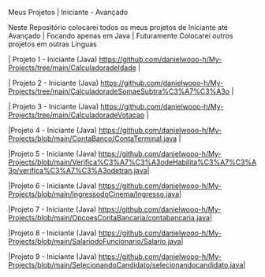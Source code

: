 
Meus Projetos | Iniciante - Avançado

Neste Repositório colocarei todos os meus projetos de Iniciante até Avançado |
Focando apenas em Java | Futuramente Colocarei outros projetos em outras Línguas

| Projeto 1 - Iniciante (Java)
https://github.com/danielwooo-h/My-Projects/tree/main/CalculadoradeIdade |

| Projeto 2 - Iniciante (Java)
https://github.com/danielwooo-h/My-Projects/tree/main/CalculadoradeSomaeSubtra%C3%A7%C3%A3o |

| Projeto 3 - Iniciante (Java)
https://github.com/danielwooo-h/My-Projects/tree/main/CalculadoradeVotacao |

|Projeto 4 - Iniciante (Java)
https://github.com/danielwooo-h/My-Projects/blob/main/ContaBanco/ContaTerminal.java |

|Projeto 5 - Iniciante (Java)
https://github.com/danielwooo-h/My-Projects/blob/main/Verifica%C3%A7%C3%A3odeHabilita%C3%A7%C3%A3o/verifica%C3%A7%C3%A3odetran.java|

|Projeto 6 - Iniciante (Java)
https://github.com/danielwooo-h/My-Projects/blob/main/IngressodoCinema/Ingresso.java|

|Projeto 7 - Iniciante (Java)
https://github.com/danielwooo-h/My-Projects/blob/main/OpcoesContaBancaria/contabancaria.java|

|Projeto 8 - Iniciante (Java)
https://github.com/danielwooo-h/My-Projects/blob/main/SalariodoFuncionario/Salario.java|

|Projeto 9 - Iniciante (Java)
https://github.com/danielwooo-h/My-Projects/blob/main/SelecionandoCandidato/selecionandocandidato.java|

